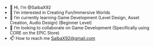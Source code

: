 - 👋 Hi, I’m @SaibaX92
- 👀 I’m interested in Creating Fun/Immersive Worlds
- 🌱 I’m currently learning Game Development (Level Design, Asset Creation, Audio Design) (Beginner Level)
- 💞️ I’m looking to collaborate on Game Development (Specifically using CORE on the EPIC Store)
- 📫 How to reach me SaibaX92@gmail.com

<!---
SaibaX92/SaibaX92 is a ✨ special ✨ repository because its `README.md` (this file) appears on your GitHub profile.
You can click the Preview link to take a look at your changes.
--->
